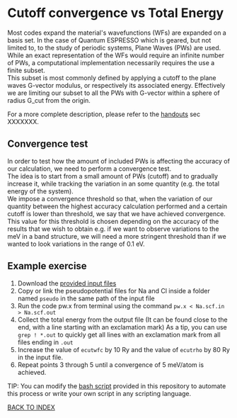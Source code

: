 # Cutoff convergence vs Total Energy

Most codes expand the material's wavefunctions (WFs) are expanded on a basis set. In the case of Quantum ESPRESSO which is geared, but not limited to, to the study of periodic systems, Plane Waves (PWs) are used.  
While an exact representation of the WFs would require an infinite number of PWs, a computational implementation necessarily requires the use a finite subset.  
This subset is most commonly defined by applying a cutoff to the plane waves G-vector modulus, or respectively its associated energy.
Effectively we are limiting our subset to all the PWs with G-vector within a sphere of radius G_cut from the origin.

For a more complete description, please refer to the [handouts](../files/handouts.pdf) sec XXXXXXX.

## Convergence test

In order to test how the amount of included PWs is affecting the accuracy of our calculation, we need to perform a convergence test.  
The idea is to start from a small amount of PWs (cutoff) and to gradually increase it, while tracking the variation in an some quantity (e.g. the total energy of the system).  
We impose a convergence threshold so that, when the variation of our quantity between the highest accuracy calculation performed and a certain cutoff is lower than threshold, we say that we have achieved convergence.  
This value for this threshold is chosen depending on the accuracy of the results that we wish to obtain e.g. if we want to observe variations to the meV in a band structure, we will need a more stringent threshold than if we wanted to look variations in the range of 0.1 eV.

## Example exercise

1. Download the [provided input files](../../files/NaCl.scf.in)
2. Copy or link the pseudopotential files for Na and Cl inside a folder named ```pseudo``` in the same path of the input file
3. Run the code pw.x from terminal using the command ```pw.x < Na.scf.in > Na.scf.out```
4. Collect the total energy from the output file (It can be found close to the end, with a line starting with an exclamation mark)
  As a tip, you can use ```grep ! *.out``` to quickly get all lines with an exclamation mark from all files ending in ```.out```
5. Increase the value of ```ecutwfc``` by 10 Ry and the value of ```ecutrho``` by 80 Ry in the input file.
6. Repeat points 3 through 5 until a convergence of 5 meV/atom is achieved.

TIP: You can modify the [bash script](../../files/script.sh) provided in this repository to automate this process or write your own script in any scripting language.

[BACK TO INDEX](../README.md)